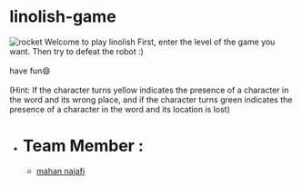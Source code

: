 # linolish-game
![rocket](https://imgshare.io/images/2022/01/25/web.png)
Welcome to play linolish
First, enter the level of the game you want.
Then try to defeat the robot :)
<br/><br/>
have fun😄
<br/>
<br/>
(Hint: If the character turns yellow indicates the presence of a character in the word and its wrong place, and if the character turns green indicates the presence of a character in the word and its location is lost)
- # Team Member :
 
  - [mahan najafi](https://github.com/mahannajafi) 
